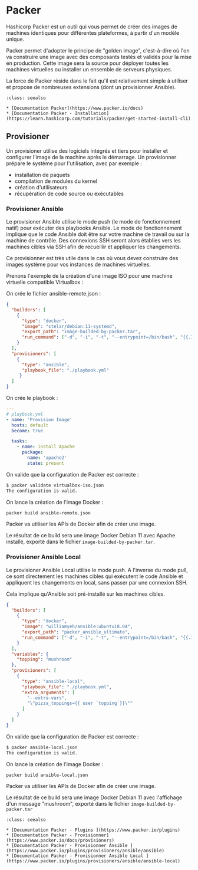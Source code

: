 # Packer

Hashicorp Packer est un outil qui vous permet de créer des images de machines identiques pour différentes plateformes, à partir d'un modèle unique.

Packer permet d'adopter le principe de "golden image", c'est-à-dire où l'on va construire une image avec des composants testés et validés pour la mise en production. Cette image sera la source pour déployer toutes les machines virtuelles ou installer un ensemble de serveurs physiques.

La force de Packer réside dans le fait qu'il est relativement simple à utiliser et propose de nombreuses extensions (dont un provisionner Ansible).

```{admonition} Approfondir
:class: seealso

* [Documentation Packer](https://www.packer.io/docs)
* [Documentation Packer - Installation](https://learn.hashicorp.com/tutorials/packer/get-started-install-cli)
```

## Provisioner 

Un provisioner utilise des logiciels intégrés et tiers pour installer et configurer l'image de la machine après le démarrage. Un provisionner prépare le système pour l'utilisation, avec par exemple :

* installation de paquets
* compilation de modules du kernel
* création d'utilisateurs
* récupération de code source ou exécutables

### Provisioner Ansible

Le provisioner Ansible utilise le mode push (le mode de fonctionnement natif) pour exécuter des playbooks Ansible.
Le mode de fonctionnement implique que le code Ansible doit être sur votre machine de travail ou sur la machine de contrôle. Des connexions SSH seront alors établies vers les machines cibles via SSH afin de recueillir et appliquer les changements.

Ce provisionner est très utile dans le cas où vous devez construire des images système pour vos instances de machines virtuelles. 

Prenons l'exemple de la création d'une image ISO pour une machine virtuelle compatible Virtualbox :

On crée le fichier ansible-remote.json :

```json
{
  "builders": [
    {
      "type": "docker",
      "image": "stelar/debian:11-systemd",
      "export_path": "image-builded-by-packer.tar",
      "run_command": ["-d", "-i", "-t", "--entrypoint=/bin/bash", "{{.Image}}"]
    }
  ],
  "provisioners": [
    {
      "type": "ansible",
      "playbook_file": "./playbook.yml"
     }
  ]
}
```

On crée le playbook :

```yaml
---
# playbook.yml
- name: 'Provision Image'
  hosts: default
  become: true

  tasks:
    - name: install Apache
      package:
        name: 'apache2'
        state: present
```

On valide que la configuration de Packer est correcte :

```sh
$ packer validate virtualbox-iso.json
The configuration is valid.
```

On lance la création de l'image Docker :

```sh
packer build ansible-remote.json
```

Packer va utiliser les APIs de Docker afin de créer une image.

Le résultat de ce build sera une image Docker Debian 11 avec Apache installé, exporté dans le fichier `image-builded-by-packer.tar`.


### Provisioner Ansible Local

Le provisioner Ansible Local utilise le mode push. A l'inverse du mode pull, ce sont directement les machines cibles qui exécutent le code Ansible et appliquent les changements en local, sans passer par une connexion SSH. 

Cela implique qu'Ansible soit pré-installé sur les machines cibles.

```json
{
  "builders": [
    {
      "type": "docker",
      "image": "williamyeh/ansible:ubuntu18.04",
      "export_path": "packer_ansible_ultimate",
      "run_command": ["-d", "-i", "-t", "--entrypoint=/bin/bash", "{{.Image}}"]
    }
  ],
  "variables": {
    "topping": "mushroom"
  },
  "provisioners": [
    {
      "type": "ansible-local",
      "playbook_file": "./playbook.yml",
      "extra_arguments": [
        "--extra-vars",
        "\"pizza_toppings={{ user `topping`}}\""
      ]
    }
  ]
}
```

On valide que la configuration de Packer est correcte :

```sh
$ packer ansible-local.json
The configuration is valid.
```

On lance la création de l'image Docker :

```sh
packer build ansible-local.json
```

Packer va utiliser les APIs de Docker afin de créer une image.

Le résultat de ce build sera une image Docker Debian 11 avec l'affichage d'un message "mushroom", 
exporté dans le fichier `image-builded-by-packer.tar`

```{admonition} Approfondir
:class: seealso

* [Documentation Packer - Plugins ](https://www.packer.io/plugins)
* [Documentation Packer - Provisionner](https://www.packer.io/docs/provisioners)
* [Documentation Packer - Provisionner Ansible ](https://www.packer.io/plugins/provisioners/ansible/ansible)
* [Documentation Packer - Provisionner Ansible Local ](https://www.packer.io/plugins/provisioners/ansible/ansible-local)
```
